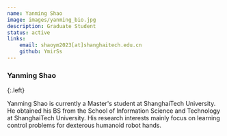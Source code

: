 ```yaml
---
name: Yanming Shao
image: images/yanming_bio.jpg
description: Graduate Student
status: active
links:
    email: shaoym2023[at]shanghaitech.edu.cn
    github: YmirSs​
---
```


### Yanming Shao
{:.left}

Yanming Shao is currently a Master's student at ShanghaiTech University. He obtained his BS from the School of Information Science and Technology at ShanghaiTech University. His research interests mainly focus on learning control problems for dexterous humanoid robot hands.







